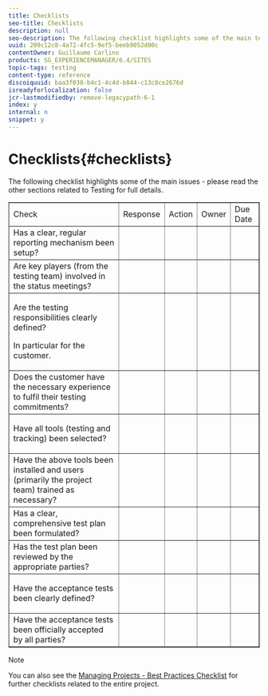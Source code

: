 ```yaml
---
title: Checklists
seo-title: Checklists
description: null
seo-description: The following checklist highlights some of the main testing issues
uuid: 209c12c8-4a72-4fc5-9ef5-beeb9052d00c
contentOwner: Guillaume Carlino
products: SG_EXPERIENCEMANAGER/6.4/SITES
topic-tags: testing
content-type: reference
discoiquuid: baa3f030-b4c1-4c4d-b044-c13c8ce2676d
isreadyforlocalization: false
jcr-lastmodifiedby: remove-legacypath-6-1
index: y
internal: n
snippet: y
---
```


# Checklists{#checklists}

The following checklist highlights some of the main issues - please read the other sections related to Testing for full details.

<table border="1" cellpadding="1" cellspacing="0" width="100%"> 
 <tbody>
  <tr>
   <td>Check </td> 
   <td>Response</td> 
   <td>Action</td> 
   <td>Owner</td> 
   <td>Due Date</td> 
  </tr>
  <tr>
   <td>Has a clear, regular reporting mechanism been setup?</td> 
   <td> </td> 
   <td> </td> 
   <td> </td> 
   <td> </td> 
  </tr>
  <tr>
   <td>Are key players (from the testing team) involved in the status meetings?</td> 
   <td> </td> 
   <td> </td> 
   <td> </td> 
   <td> </td> 
  </tr>
  <tr>
   <td><p>Are the testing responsibilities clearly defined?</p> <p>In particular for the customer.</p> </td> 
   <td> </td> 
   <td> </td> 
   <td> </td> 
   <td> </td> 
  </tr>
  <tr>
   <td>Does the customer have the necessary experience to fulfil their testing commitments?</td> 
   <td> </td> 
   <td> </td> 
   <td> </td> 
   <td> </td> 
  </tr>
  <tr>
   <td><p>Have all tools (testing and tracking) been selected?</p> </td> 
   <td> </td> 
   <td> </td> 
   <td> </td> 
   <td> </td> 
  </tr>
  <tr>
   <td>Have the above tools been installed and users (primarily the project team) trained as necessary?</td> 
   <td> </td> 
   <td> </td> 
   <td> </td> 
   <td> </td> 
  </tr>
  <tr>
   <td>Has a clear, comprehensive test plan been formulated?</td> 
   <td> </td> 
   <td> </td> 
   <td> </td> 
   <td> </td> 
  </tr>
  <tr>
   <td>Has the test plan been reviewed by the appropriate parties?</td> 
   <td> </td> 
   <td> </td> 
   <td> </td> 
   <td> </td> 
  </tr>
  <tr>
   <td><p>Have the acceptance tests been clearly defined?</p> </td> 
   <td> </td> 
   <td> </td> 
   <td> </td> 
   <td> </td> 
  </tr>
  <tr>
   <td>Have the acceptance tests been officially accepted by all parties?</td> 
   <td> </td> 
   <td> </td> 
   <td> </td> 
   <td> </td> 
  </tr>
 </tbody>
</table>

>[!NOTE]
>
>You can also see the [Managing Projects - Best Practices Checklist](/content/help/en/experience-manager/6-4/managing/using/best-practices) for further checklists related to the entire project.

